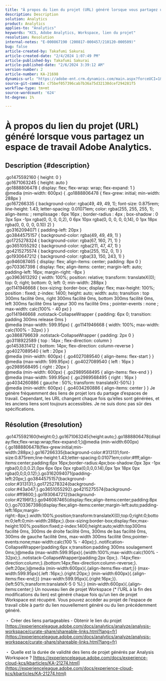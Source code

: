 ```yaml
---
title: "À propos du lien du projet (URL) généré lorsque vous partagez un espace de travail Adobe Analytics."
description: Description
solution: Analytics
product: Analytics
applies-to: "Analytics"
keywords: "KCS, Adobe Analytics, Workspace, lien du projet"
resolution: Resolution
internal-notes: "E-000867190 (200817-000457/210120-000509)"
bug: false
article-created-by: Takafumi Sakurai
article-created-date: "2/4/2024 1:07:49 PM"
article-published-by: Takafumi Sakurai
article-published-date: "2/6/2024 3:39:12 AM"
version-number: 2
article-number: KA-21698
dynamics-url: "https://adobe-ent.crm.dynamics.com/main.aspx?forceUCI=1&pagetype=entityrecord&etn=knowledgearticle&id=1cca2862-5ec3-ee11-9079-6045bd006268"
source-git-commit: c75bef057396cab7b36a75d32130dcef294281f5
workflow-type: tm+mt
source-wordcount: '624'
ht-degree: 1%

---
```


# À propos du lien du projet (URL) généré lorsque vous partagez un espace de travail Adobe Analytics.

## Description {#description}

.go1475592160 { height: 0 }<br>.go1671063245 { height: auto }<br>.go1888806478 { display: flex; flex-wrap: wrap; flex-expand: 1 }<br>@media (min-width: 600px) { .go1888806478 { flex-grew: initial; min-width: 288px }<br>.go167266335 { background-color: rgba(49, 49, 49, 1); font-size: 0.875rem; line-height: 1.43; letter-spacing: 0.01071em; color: rgba(255, 255, 255, 1); align-items: ; remplissage : 6px 16px ; border-radius : 4px ; box-shadow : 0 3px 5px -1px rgba(0, 0, 0, 0,2), 0 6px 10px rgba(0, 0, 0, 0, 0,14), 0 1px 18px rgba(0, 0, 0, 0, 0.10) 2) }<br>.go3162094071 { padding-left: 20px }<br>.go3844575157 { background-color: rgba(49, 49, 49, 1) }<br>.go1725278324 { background-color: rgba(67, 160, 71, 1) }<br>.go3651055292 { background-color: rgba(211, 47, 47, 1) }<br>.go4215275574 { background-color: rgba(255, 152, 0, 1) }<br>.go1930647212 { background-color: rgba(33, 150, 243, 1) }<br>.go946087465 { display: flex; align-items: center; padding: 8px 0 }<br>.go703367398 { display: flex; align-items: center; margin-left: auto; padding-left: 16px; margin-right: -8px }<br>.go3963613292 { width: 100%; position: relative; transform: translateX(0); top: 0; right; bottom: 0; left: 0; min-width: 288px }<br>.go1141946668 { box-sizing: border-box; display: flex; max-height: 100%; position : fixed; z-index: 1400; height: auto; width: auto; transition : top 300ms facilité 0ms, right 300ms facilité 0ms, bottom 300ms facilité 0ms, left 300ms facilité 0ms largeur 300 ms facilité 0ms ; pointer-events : none ; max-width: calc(100% - 40 px) }<br>.go1141946668 .notistack-CollapseWrapper { padding: 6px 0; transition: padding 300ms release 0ms }<br>@media (max-width: 599.95px) { .go1141946668 { width: 100%; max-width: calc(100% - 32px) } }<br>.go3868796639 .notistack-CollapseWrapper { padding: 2px 0 }<br>.go3118922589 { top : 14px ; flex-direction: column }<br>.go1453831412 { bottom: 14px; flex-direction: column-reverse }<br>.go4027089540 { left : 20px }<br>@media (min-width: 600px) { .go4027089540 { align-items: flex-start } }<br>@media (max-width: 599.95px) { .go4027089540 { left : 16px }<br>.go2989568495 { right : 20px }<br>@media (min-width: 600px) { .go2989568495 { align-items: flex-end } }<br>@media (max-width: 599.95px) { .go2989568495 { right : 16px }<br>.go4034260886 { gauche : 50%; transform: translateX(-50%) }<br>@media (min-width: 600px) { .go4034260886 { align-items: center } } Je génère fréquemment des liens de projet lors du partage d’espaces de travail. Cependant, les URL changent chaque fois qu’elles sont générées, et les anciens liens sont toujours accessibles. Je ne suis donc pas sûr des spécifications.

## Résolution {#resolution}

.go1475592160{height:0;}.go1671063245{height:auto;}.go1888806478{display:flex;flex-wrap:wrap;flex-expand:1;}@media (min-width:600px){.go1888806478{flex-grew:initial;min-width:288px;}.go167266335{background-color:#313131;font-size:0.875rem;line-height:1.43;letter-spacing:0.01071em;color:#fff;align-items:center;padding:6px 16px;border-radius:4px;box-shadow:0px 3px -1px rgba(0,0,0,0.2),0px 6px 0px 0px rgba(0,0,0,0.14),0px 1px 18px 0px rgba(0,0,0,0.12);}.go3162094071{padding-left:20px;}.go3844575157{background-color:#313131;}.go1725278324{background-color:#43a047;}.go3651055292}.go4215275574{background-color:#ff9800;}.go1930647212{background-color:#2196f3;}.go946087465{display:flex;align-items:center;padding:8px 0;}.go703367398{display:flex;align-items:center;margin-left:auto;padding-left:16px;margin-right:-8px;}.width:100%;position;transform:translateX(0);top:0;right:0;bottom:0;left:0;min-width:288px;}.{box-sizing:border-box;display:flex;max-height:100%;position:fixed;z-index:1400;height:auto;width:top300ms facilité 0ms, 300ms de droite facilité 0ms, 300ms de bas facilité 0ms, 300ms de gauche facilité 0ms, max-width 300ms facilité 0ms;pointer-events:none;max-width:calc(100 % - 40px);}..notification-CollapseWrapper{padding:6px x;transition:padding 300ms soulagement 0ms;}@media (max-width:599.95px){.{width:100%;max-width:calc(100% - 32px);}..notistack-CollapseWrapper{padding:2px 0px;}. :14px;flex-direction:column;}.{bottom:14px;flex-direction:column-reverse;}.{left:20px;}@media (min-width:600px){.{align-items:flex-start;}} (max-width:599.95px){.left :16px;}.{right:20px;} (min-width:600px){.{align-items:flex-end;}} (max-width:599.95px){.{right:16px;}}.{left:50%;transform:translateX-5 0 %);} (min-width:600px){.{align-items:center;} Un nouveau lien de projet Workspace (\* l’URL à la fin des modifications du lien) est généré chaque fois qu’un lien de projet Workspace est récupéré. Vous pouvez accéder au projet de l’espace de travail cible à partir du lien nouvellement généré ou du lien précédemment généré.

・ Créer des liens partageables - Obtenir le lien du projet
[https://experienceleague.adobe.com/docs/analytics/analyze/analysis-workspace/curate-share/shareable-links.html?lang=fr](https://experienceleague.adobe.com/docs/analytics/analyze/analysis-workspace/curate-share/shareable-links.html?lang=fr)

・ Quelle est la durée de validité des liens de projet générés par Analysis Workspace ?
[https://experienceleague.adobe.com/docs/experience-cloud-kcs/kbarticles/KA-21274.html](https://experienceleague.adobe.com/docs/experience-cloud-kcs/kbarticles/KA-21274.html)
